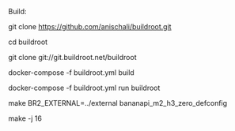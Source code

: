 Build:

git clone https://github.com/anischali/buildroot.git

cd buildroot

git clone git://git.buildroot.net/buildroot

docker-compose -f buildroot.yml build

docker-compose -f buildroot.yml run buildroot

make BR2_EXTERNAL=../external bananapi_m2_h3_zero_defconfig

make -j 16
